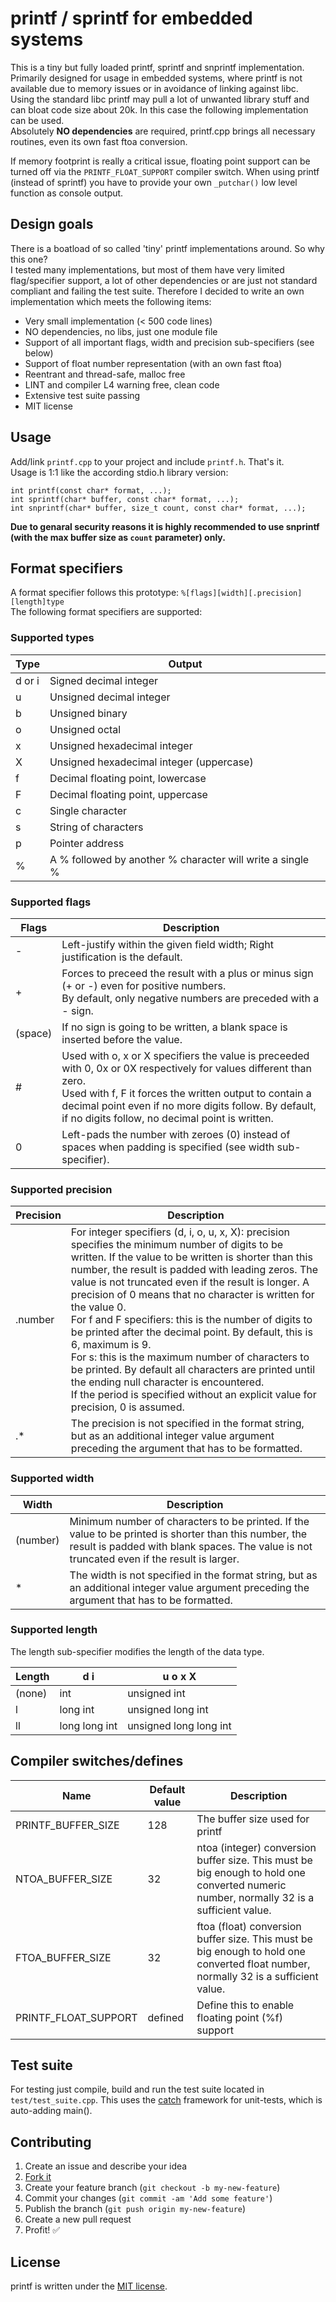 # printf / sprintf for embedded systems

This is a tiny but fully loaded printf, sprintf and snprintf implementation.  
Primarily designed for usage in embedded systems, where printf is not available due to memory issues or in avoidance of linking against libc.  
Using the standard libc printf may pull a lot of unwanted library stuff and can bloat code size about 20k. In this case the following implementation can be used.  
Absolutely **NO dependencies** are required, printf.cpp brings all necessary routines, even its own fast ftoa conversion.

If memory footprint is really a critical issue, floating point support can be turned off via the `PRINTF_FLOAT_SUPPORT` compiler switch.
When using printf (instead of sprintf) you have to provide your own `_putchar()` low level function as console output.


## Design goals

There is a boatload of so called 'tiny' printf implementations around. So why this one?  
I tested many implementations, but most of them have very limited flag/specifier support, a lot of other dependencies or are just not standard compliant and failing the test suite.
Therefore I decided to write an own implementation which meets the following items:

 - Very small implementation (< 500 code lines)
 - NO dependencies, no libs, just one module file
 - Support of all important flags, width and precision sub-specifiers (see below)
 - Support of float number representation (with an own fast ftoa)
 - Reentrant and thread-safe, malloc free
 - LINT and compiler L4 warning free, clean code
 - Extensive test suite passing
 - MIT license


## Usage

Add/link `printf.cpp` to your project and include `printf.h`. That's it.  
Usage is 1:1 like the according stdio.h library version:  

`int printf(const char* format, ...);`  
`int sprintf(char* buffer, const char* format, ...);`  
`int snprintf(char* buffer, size_t count, const char* format, ...);`  

**Due to genaral security reasons it is highly recommended to use snprintf (with the max buffer size as `count` parameter) only.**  


## Format specifiers

A format specifier follows this prototype: `%[flags][width][.precision][length]type`  
The following format specifiers are supported:


### Supported types

| Type   | Output |
|--------|--------|
| d or i | Signed decimal integer |
| u      | Unsigned decimal integer	|
| b      | Unsigned binary |
| o      | Unsigned octal |
| x      | Unsigned hexadecimal integer |
| X      | Unsigned hexadecimal integer (uppercase) |
| f      | Decimal floating point, lowercase |
| F      | Decimal floating point, uppercase |
| c      | Single character |
| s      | String of characters |
| p      | Pointer address |
| %      | A % followed by another % character will write a single % |


### Supported flags

| Flags | Description |
|-------|-------------|
| -     | Left-justify within the given field width; Right justification is the default. |
| +     | Forces to preceed the result with a plus or minus sign (+ or -) even for positive numbers.<br>By default, only negative numbers are preceded with a - sign. |
| (space) | If no sign is going to be written, a blank space is inserted before the value. |
| #     | Used with o, x or X specifiers the value is preceeded with 0, 0x or 0X respectively for values different than zero.<br>Used with f, F it forces the written output to contain a decimal point even if no more digits follow. By default, if no digits follow, no decimal point is written. |
| 0     | Left-pads the number with zeroes (0) instead of spaces when padding is specified (see width sub-specifier). |


### Supported precision

| Precision	| Description |
|-----------|-------------|
| .number   | For integer specifiers (d, i, o, u, x, X): precision specifies the minimum number of digits to be written. If the value to be written is shorter than this number, the result is padded with leading zeros. The value is not truncated even if the result is longer. A precision of 0 means that no character is written for the value 0.<br>For f and F specifiers: this is the number of digits to be printed after the decimal point. By default, this is 6, maximum is 9.<br>For s: this is the maximum number of characters to be printed. By default all characters are printed until the ending null character is encountered.<br>If the period is specified without an explicit value for precision, 0 is assumed. |
| .*        | The precision is not specified in the format string, but as an additional integer value argument preceding the argument that has to be formatted. |


### Supported width

| Width    | Description |
|----------|-------------|
| (number) | Minimum number of characters to be printed. If the value to be printed is shorter than this number, the result is padded with blank spaces. The value is not truncated even if the result is larger. |
| *        | The width is not specified in the format string, but as an additional integer value argument preceding the argument that has to be formatted. |


### Supported length

The length sub-specifier modifies the length of the data type.

| Length | d i  | u o x X |
|--------|------|---------|
| (none) | int  | unsigned int |
| l      | long int | unsigned long int |
| ll     | long long int | unsigned long long int |


## Compiler switches/defines

| Name | Default value | Description |
|------|---------------|-------------|
| PRINTF_BUFFER_SIZE   | 128 | The buffer size used for printf |
| NTOA_BUFFER_SIZE     | 32  | ntoa (integer) conversion buffer size. This must be big enough to hold one converted numeric number, normally 32 is a sufficient value. |
| FTOA_BUFFER_SIZE     | 32  | ftoa (float) conversion buffer size. This must be big enough to hold one converted float number, normally 32 is a sufficient value. |
| PRINTF_FLOAT_SUPPORT | defined | Define this to enable floating point (%f) support |


## Test suite
For testing just compile, build and run the test suite located in `test/test_suite.cpp`. This uses the [catch](https://github.com/philsquared/Catch) framework for unit-tests, which is auto-adding main().


## Contributing

1. Create an issue and describe your idea
2. [Fork it](https://github.com/mpaland/printf/fork)
3. Create your feature branch (`git checkout -b my-new-feature`)
4. Commit your changes (`git commit -am 'Add some feature'`)
5. Publish the branch (`git push origin my-new-feature`)
6. Create a new pull request
7. Profit! :white_check_mark:


## License
printf is written under the [MIT license](http://www.opensource.org/licenses/MIT).
